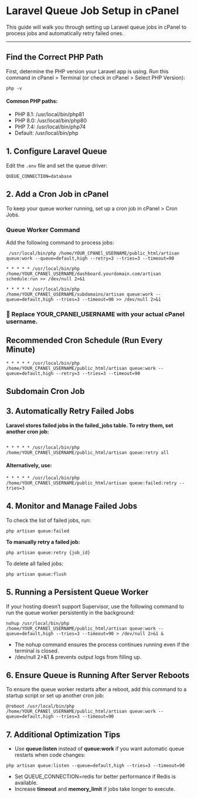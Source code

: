 # Laravel Queue Job Setup in cPanel

This guide will walk you through setting up Laravel queue jobs in cPanel to process jobs and automatically retry failed ones.

---
##  Find the Correct PHP Path
First, determine the PHP version your Laravel app is using. Run this command in cPanel > Terminal (or check in cPanel > Select PHP Version):

```
php -v
```
#### Common PHP paths:
* PHP 8.1: /usr/local/bin/php81
* PHP 8.0: /usr/local/bin/php80
* PHP 7.4: /usr/local/bin/php74
* Default: /usr/local/bin/php

## 1. Configure Laravel Queue

Edit the `.env` file and set the queue driver:

```env
QUEUE_CONNECTION=database
```



## 2. Add a Cron Job in cPanel
To keep your queue worker running, set up a cron job in cPanel > Cron Jobs.
### Queue Worker Command
Add the following command to process jobs:

```
 /usr/local/bin/php /home/YOUR_CPANEl_USERNAME/public_html/artisan queue:work --queue=default,high --retry=3 --tries=3 --timeout=90
 ```

```
* * * * * /usr/local/bin/php /home/YOUR_CPANEl_USERNAME/dashboard.yourdomain.com/artisan schedule:run >> /dev/null 2>&1
```

```
* * * * * /usr/local/bin/php /home/YOUR_CPANEl_USERNAME/subdomains/artisan queue:work --queue=default,high --tries=3 --timeout=90 >> /dev/null 2>&1
```

### 📌 Replace YOUR_CPANEl_USERNAME with your actual cPanel username.

## Recommended Cron Schedule (Run Every Minute)

``` 
* * * * * /usr/local/bin/php /home/YOUR_CPANEl_USERNAME/public_html/artisan queue:work --queue=default,high --retry=3 --tries=3 --timeout=90

```

## Subdomain Cron Job

## 3. Automatically Retry Failed Jobs
**Laravel stores failed jobs in the failed_jobs table. To retry them, set another cron job:**

```

* * * * * /usr/local/bin/php /home/YOUR_CPANEl_USERNAME/public_html/artisan queue:retry all

```

#### Alternatively, use:

```
* * * * * /usr/local/bin/php /home/YOUR_CPANEl_USERNAME/public_html/artisan queue:failed:retry --tries=3

```

## 4. Monitor and Manage Failed Jobs
To check the list of failed jobs, run:

```
php artisan queue:failed
```
**To manually retry a failed job:**

```
php artisan queue:retry {job_id}
```

To delete all failed jobs:

```
php artisan queue:flush
```

## 5. Running a Persistent Queue Worker
If your hosting doesn’t support Supervisor, use the following command to run the queue worker persistently in the background:

```
nohup /usr/local/bin/php /home/YOUR_CPANEl_USERNAME/public_html/artisan queue:work --queue=default,high --tries=3 --timeout=90 > /dev/null 2>&1 &

```

* The nohup command ensures the process continues running even if the terminal is closed.
*  /dev/null 2>&1 & prevents output logs from filling up.

## 6. Ensure Queue is Running After Server Reboots
To ensure the queue worker restarts after a reboot, add this command to a startup script or set up another cron job:


```
@reboot /usr/local/bin/php /home/YOUR_CPANEl_USERNAME/public_html/artisan queue:work --queue=default,high --tries=3 --timeout=90

```

## 7. Additional Optimization Tips
* Use **queue:listen** instead of **queue:work** if you want automatic queue restarts when code changes:

```
php artisan queue:listen --queue=default,high --tries=3 --timeout=90

```
* Set QUEUE_CONNECTION=redis for better performance if Redis is available.
* Increase **timeout** and **memory_limit** if jobs take longer to execute.
